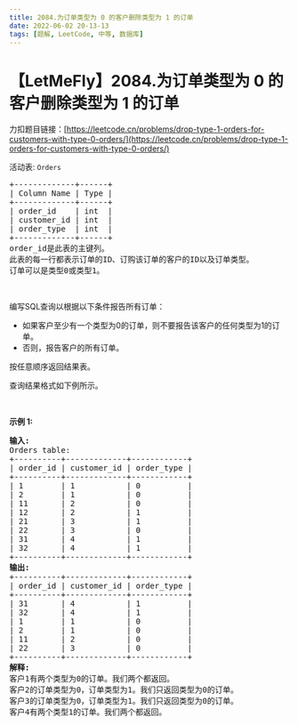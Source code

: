 ```yaml
---
title: 2084.为订单类型为 0 的客户删除类型为 1 的订单
date: 2022-06-02 20-13-13
tags: [题解, LeetCode, 中等, 数据库]
---
```


# 【LetMeFly】2084.为订单类型为 0 的客户删除类型为 1 的订单

力扣题目链接：[https://leetcode.cn/problems/drop-type-1-orders-for-customers-with-type-0-orders/](https://leetcode.cn/problems/drop-type-1-orders-for-customers-with-type-0-orders/)

<p>活动表: <code>Orders</code></p>

<pre>+-------------+------+
| Column Name | Type |
+-------------+------+
| order_id    | int  | 
| customer_id | int  |
| order_type  | int  | 
+-------------+------+
order_id是此表的主键列。
此表的每一行都表示订单的ID、订购该订单的客户的ID以及订单类型。
订单可以是类型0或类型1。
</pre>

<p>&nbsp;</p>

<p>编写SQL查询以根据以下条件报告所有订单：</p>

<ul>
	<li>如果客户至少有一个类型为0的订单，则不要报告该客户的任何类型为1的订单。</li>
	<li>否则，报告客户的所有订单。</li>
</ul>

<p>按任意顺序返回结果表。</p>

<p>查询结果格式如下例所示。</p>

<p>&nbsp;</p>

<p><strong>示例 1:</strong></p>

<pre><strong>输入:</strong> 
Orders table:
+----------+-------------+------------+
| order_id | customer_id | order_type |
+----------+-------------+------------+
| 1        | 1           | 0          |
| 2        | 1           | 0          |
| 11       | 2           | 0          |
| 12       | 2           | 1          |
| 21       | 3           | 1          |
| 22       | 3           | 0          |
| 31       | 4           | 1          |
| 32       | 4           | 1          |
+----------+-------------+------------+
<strong>输出:</strong> 
+----------+-------------+------------+
| order_id | customer_id | order_type |
+----------+-------------+------------+
| 31       | 4           | 1          |
| 32       | 4           | 1          |
| 1        | 1           | 0          |
| 2        | 1           | 0          |
| 11       | 2           | 0          |
| 22       | 3           | 0          |
+----------+-------------+------------+
<strong>解释:</strong> 
客户1有两个类型为0的订单。我们两个都返回。
客户2的订单类型为0，订单类型为1。我们只返回类型为0的订单。
客户3的订单类型为0，订单类型为1。我们只返回类型为0的订单。
客户4有两个类型1的订单。我们两个都返回。
</pre>


    